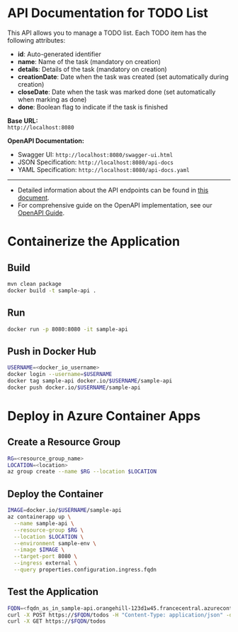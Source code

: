 # API Documentation for TODO List

This API allows you to manage a TODO list. Each TODO item has the following attributes:  
- **id**: Auto-generated identifier  
- **name**: Name of the task (mandatory on creation)  
- **details**: Details of the task (mandatory on creation)  
- **creationDate**: Date when the task was created (set automatically during creation)  
- **closeDate**: Date when the task was marked done (set automatically when marking as done)  
- **done**: Boolean flag to indicate if the task is finished

**Base URL:**  
`http://localhost:8080`

**OpenAPI Documentation:**  
- Swagger UI: `http://localhost:8080/swagger-ui.html`  
- JSON Specification: `http://localhost:8080/api-docs`  
- YAML Specification: `http://localhost:8080/api-docs.yaml`

---

- Detailed information about the API endpoints can be found in [this document](./ENDPOINTS.md).
- For comprehensive guide on the OpenAPI implementation, see our [OpenAPI Guide](./OPENAPI-GUIDE.md).

# Containerize the Application

## Build

```bash
mvn clean package
docker build -t sample-api .
```

## Run

```bash
docker run -p 8080:8080 -it sample-api
```

## Push in Docker Hub

```bash
USERNAME=<docker_io_username>
docker login --username=$USERNAME
docker tag sample-api docker.io/$USERNAME/sample-api
docker push docker.io/$USERNAME/sample-api
```

# Deploy in Azure Container Apps

## Create a Resource Group

```bash
RG=<resource_group_name>
LOCATION=<location>
az group create --name $RG --location $LOCATION
```

## Deploy the Container

```bash
IMAGE=docker.io/$USERNAME/sample-api
az containerapp up \
  --name sample-api \
  --resource-group $RG \
  --location $LOCATION \
  --environment sample-env \
  --image $IMAGE \
  --target-port 8080 \
  --ingress external \
  --query properties.configuration.ingress.fqdn
```

## Test the Application

```bash
FQDN=<fqdn_as_in_sample-api.orangehill-123d1w45.francecentral.azurecontainerapps.io>
curl -X POST https://$FQDN/todos -H "Content-Type: application/json" -d '{"name": "Comprar comestibles", "details": "Leche, pan, huevos"}'
curl -X GET https://$FQDN/todos
```